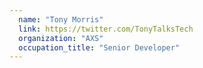 ```yaml
---
  name: "Tony Morris"
  link: https://twitter.com/TonyTalksTech
  organization: "AXS"
  occupation_title: "Senior Developer"
---
```

